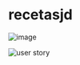 # recetasjd

![image](https://github.com/user-attachments/assets/9a0c8da9-d3da-4572-b753-d8c1e7d325e8)

![user story](https://github.com/user-attachments/assets/cbdb5315-79d3-451b-b943-d5009820492f)
